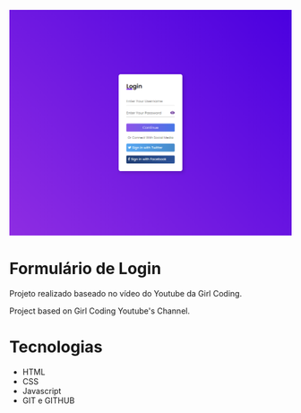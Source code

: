 ![preview](./.github/formulario-preview.png)
# Formulário de Login

Projeto realizado baseado no vídeo do Youtube da Girl Coding.

Project based on Girl Coding Youtube's Channel.

# Tecnologias

- HTML
- CSS
- Javascript
- GIT e GITHUB